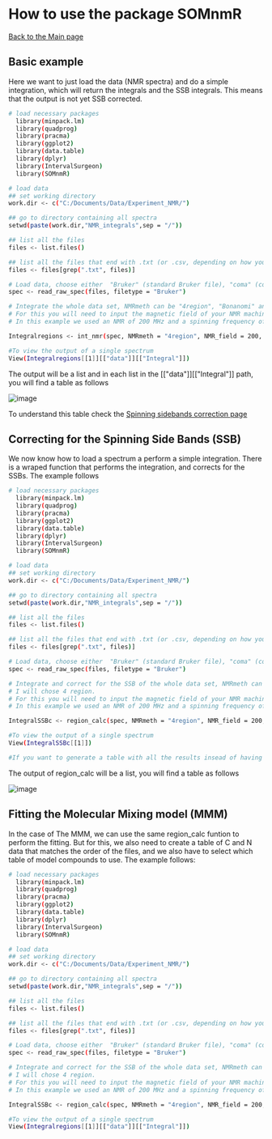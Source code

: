# How to use the package SOMnmR

[Back to the Main page](README.md)

## Basic example

Here we want to just load the data (NMR spectra) and do a simple integration, which will return the integrals and the SSB integrals.
This means that the output is not yet SSB corrected.

```bash
# load necessary packages
  library(minpack.lm)
  library(quadprog)
  library(pracma)
  library(ggplot2)
  library(data.table)
  library(dplyr)
  library(IntervalSurgeon)
  library(SOMnmR)

# load data
## set working directory
work.dir <- c("C:/Documents/Data/Experiment_NMR/")

## go to directory containing all spectra
setwd(paste(work.dir,"NMR_integrals",sep = "/"))

## list all the files
files <- list.files()

## list all the files that end with .txt (or .csv, depending on how you saved the spectra)
files <- files[grep(".txt", files)]

# Load data, choose either  "Bruker" (standard Bruker file), "coma" (coma separated value), "tab" (tab separated value
spec <- read_raw_spec(files, filetype = "Bruker")

# Integrate the whole data set, NMRmeth can be "4region", "Bonanomi" and "MMM". I will chose 4 region.
# For this you will need to input the magnetic field of your NMR machine and the spinning frequency of the probe.
# In this example we used an NMR of 200 MHz and a spinning frequency of 6800 Hz.

Integralregions <- int_nmr(spec, NMRmeth = "4region", NMR_field = 200, NMR_rotation = 6800)

#To view the output of a single spectrum
View(Integralregions[[1]][["data"]][["Integral"]])

```
The output will be a list and in each list in the [["data"]][["Integral"]] path, you will find a table as follows

![image](https://github.com/LuisCol8/SOMnmR/assets/35764330/91030a35-df84-4fcb-9c94-f7bb886c8b08)

To understand this table check the [Spinning sidebands correction page](spinning-sidebands-correction.md)

## Correcting for the Spinning Side Bands (SSB)

We now know how to load a spectrum a perform a simple integration. There is a wraped function that performs the integration, and corrects for the SSBs. The example follows

```bash
# load necessary packages
  library(minpack.lm)
  library(quadprog)
  library(pracma)
  library(ggplot2)
  library(data.table)
  library(dplyr)
  library(IntervalSurgeon)
  library(SOMnmR)

# load data
## set working directory
work.dir <- c("C:/Documents/Data/Experiment_NMR/")

## go to directory containing all spectra
setwd(paste(work.dir,"NMR_integrals",sep = "/"))

## list all the files
files <- list.files()

## list all the files that end with .txt (or .csv, depending on how you saved the spectra)
files <- files[grep(".txt", files)]

# Load data, choose either  "Bruker" (standard Bruker file), "coma" (coma separated value), "tab" (tab separated value
spec <- read_raw_spec(files, filetype = "Bruker")

# Integrate and correct for the SSB of the whole data set, NMRmeth can be "4region", "Bonanomi" and "MMM".
# I will chose 4 region.
# For this you will need to input the magnetic field of your NMR machine and the spinning frequency of the probe.
# In this example we used an NMR of 200 MHz and a spinning frequency of 6800 Hz.

IntegralSSBc <- region_calc(spec, NMRmeth = "4region", NMR_field = 200, NMR_rotation = 6800)

#To view the output of a single spectrum
View(IntegralSSBc[[1]])

#If you want to generate a table with all the results insead of having each in a list you can try this


```

The output of region_calc  will be a list, you will find a table as follows

![image](https://github.com/LuisCol8/SOMnmR/assets/35764330/467b5fbd-ba28-4914-90b6-a5c6006d8ed0)


## Fitting the Molecular Mixing model (MMM)

In the case of The MMM, we can use the same region_calc funtion to perform the fitting. But for this, we also need to create a table of C and N data that matches the order of the files, and we also have to select which table of model compounds to use. The example follows:

```bash
# load necessary packages
  library(minpack.lm)
  library(quadprog)
  library(pracma)
  library(ggplot2)
  library(data.table)
  library(dplyr)
  library(IntervalSurgeon)
  library(SOMnmR)

# load data
## set working directory
work.dir <- c("C:/Documents/Data/Experiment_NMR/")

## go to directory containing all spectra
setwd(paste(work.dir,"NMR_integrals",sep = "/"))

## list all the files
files <- list.files()

## list all the files that end with .txt (or .csv, depending on how you saved the spectra)
files <- files[grep(".txt", files)]

# Load data, choose either  "Bruker" (standard Bruker file), "coma" (coma separated value), "tab" (tab separated value
spec <- read_raw_spec(files, filetype = "Bruker")

# Integrate and correct for the SSB of the whole data set, NMRmeth can be "4region", "Bonanomi" and "MMM".
# I will chose 4 region.
# For this you will need to input the magnetic field of your NMR machine and the spinning frequency of the probe.
# In this example we used an NMR of 200 MHz and a spinning frequency of 6800 Hz.

IntegralSSBc <- region_calc(spec, NMRmeth = "4region", NMR_field = 200, NMR_rotation = 6800)

#To view the output of a single spectrum
View(Integralregions[[1]][["data"]][["Integral"]])

```

